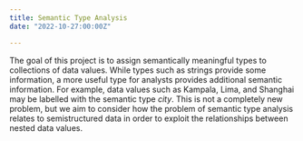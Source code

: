 ```yaml
---
title: Semantic Type Analysis
date: "2022-10-27:00:00Z"

---
```


The goal of this project is to assign semantically meaningful types to collections of data values.
While types such as strings provide some information, a more useful type for analysts provides additional semantic information.
For example, data values such as Kampala, Lima, and Shanghai may be labelled with the semantic type *city*.
This is not a completely new problem, but we aim to consider how the problem of semantic type analysis relates to semistructured data in order to exploit the relationships between nested data values.
